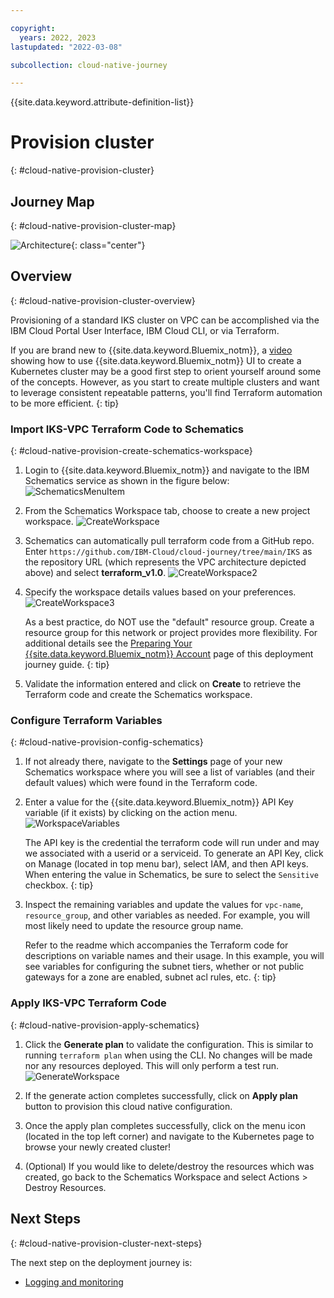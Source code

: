 ```yaml
---

copyright:
  years: 2022, 2023
lastupdated: "2022-03-08"

subcollection: cloud-native-journey

---
```


{{site.data.keyword.attribute-definition-list}}

# Provision cluster
{: #cloud-native-provision-cluster}

## Journey Map
{: #cloud-native-provision-cluster-map}

![Architecture](images/provision/journey-map.png){: class="center"}

## Overview
{: #cloud-native-provision-cluster-overview}

Provisioning of a standard IKS cluster on VPC can be accomplished via the IBM Cloud Portal User Interface, IBM Cloud CLI, or via Terraform. 

If you are brand new to {{site.data.keyword.Bluemix_notm}}, a [video](https://www.youtube.com/watch?v=MPPAitYizkk) showing how to use {{site.data.keyword.Bluemix_notm}} UI to create a Kubernetes cluster may be a good first step to orient yourself around some of the concepts.  However, as you start to create multiple clusters and want to leverage consistent repeatable patterns, you'll find Terraform automation to be more efficient.
{: tip}

### Import IKS-VPC Terraform Code to Schematics
{: #cloud-native-provision-create-schematics-workspace}

1. Login to {{site.data.keyword.Bluemix_notm}} and navigate to the IBM Schematics service as shown in the figure below: 
   ![SchematicsMenuItem](images/provision/schematics-menu-item.png)

2. From the Schematics Workspace tab, choose to create a new project workspace. ![CreateWorkspace](images/provision/schematics-create-workspace.png)

3. Schematics can automatically pull terraform code from a GitHub repo. Enter `https://github.com/IBM-Cloud/cloud-journey/tree/main/IKS` as the repository URL (which represents the VPC architecture depicted above) and select **terraform_v1.0**.
    ![CreateWorkspace2](images/provision/schematics-create-workspace2.png)

4. Specify the workspace details values based on your preferences. ![CreateWorkspace3](images/provision/schematics-create-workspace3.png)

   As a best practice, do NOT use the "default" resource group.  Create a resource group for this network or project provides more flexibility. For additional details see the [Preparing Your {{site.data.keyword.Bluemix_notm}} Account](/docs/vpc-journey?topic=vpc-journey-vpc-prep-account) page of this deployment journey guide.
   {: tip}

5. Validate the information entered and click on **Create** to retrieve the Terraform code and create the Schematics workspace.

### Configure Terraform Variables
{: #cloud-native-provision-config-schematics}  

1. If not already there, navigate to the **Settings** page of your new Schematics workspace where you will see a list of variables (and their default values) which were found in the Terraform code.

2. Enter a value for the {{site.data.keyword.Bluemix_notm}} API Key variable (if it exists) by clicking on the action menu.
   ![WorkspaceVariables](images/provision/schematics-workspace-variables.png)

   The API key is the credential the terraform code will run under and may we associated with a userid or a serviceid. To generate an API Key, click on Manage (located in top menu bar), select IAM, and then API keys. When entering the value in Schematics, be sure to select the `Sensitive` checkbox.
   {: tip}

3. Inspect the remaining variables and update the values for `vpc-name`, `resource_group`, and other variables as needed. For example, you will most likely need to update the resource group name.

   Refer to the readme which accompanies the Terraform code for descriptions on variable names and their usage. In this example, you will see variables for configuring the subnet tiers, whether or not public gateways for a zone are enabled, subnet acl rules, etc.
   {: tip}

### Apply IKS-VPC Terraform Code
{: #cloud-native-provision-apply-schematics}  

1. Click the **Generate plan** to validate the configuration. This is similar to running `terraform plan` when using the CLI. No changes will be made nor any resources deployed. This will only perform a test run. 
   ![GenerateWorkspace](images/provision/schematics-workspace-generate.png)

2. If the generate action completes successfully, click on **Apply plan** button to provision this cloud native configuration.  

3. Once the apply plan completes successfully, click on the menu icon (located in the top left corner) and navigate to the Kubernetes page to browse your newly created cluster! 

4. (Optional) If you would like to delete/destroy the resources which was created, go back to the Schematics Workspace and select Actions > Destroy Resources. 

## Next Steps
{: #cloud-native-provision-cluster-next-steps}

The next step on the deployment journey is:
* [Logging and monitoring](/docs/cloud-native-journey?topic=cloud-native-journey-cloud-native-logging-monitoring)